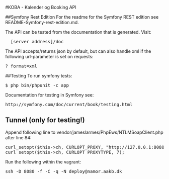 #KOBA - Kalender og Booking API

##Symfony Rest Edition
For the readme for the Symfony REST edition see README-Symfony-rest-edition.md.

The API can be tested from the documentation that is generated. Visit:
<pre>
  [server_address]/doc
</pre>

The API accepts/returns json by default, but can also handle xml if the following url-parameter is set on requests:
<pre>
?_format=xml
</pre>

##Testing
To run symfony tests:
<pre>
$ php bin/phpunit -c app
</pre>

Documentation for testing in Symfony see:
<pre>
http://symfony.com/doc/current/book/testing.html
</pre>

## Tunnel (only for testing!)
Append following line to vendor/jameslarmes/PhpEws/NTLMSoapClient.php after line 84:
<pre>
curl_setopt($this->ch, CURLOPT_PROXY, "http://127.0.0.1:8080/");
curl_setopt($this->ch, CURLOPT_PROXYTYPE, 7);
</pre>

Run the following within the vagrant:
<pre>
ssh -D 8080 -f -C -q -N deploy@namor.aakb.dk
</pre>
